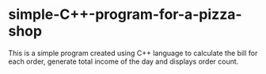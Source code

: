 # simple-C++-program-for-a-pizza-shop
This is a simple program created using C++ language to calculate the bill for each order, generate total income of the day and displays order count.
